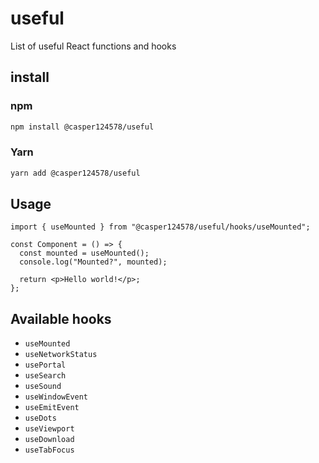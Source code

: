 # useful

List of useful React functions and hooks

## install

### npm

```bash
npm install @casper124578/useful
```

### Yarn

```bash
yarn add @casper124578/useful
```

## Usage

```tsx
import { useMounted } from "@casper124578/useful/hooks/useMounted";

const Component = () => {
  const mounted = useMounted();
  console.log("Mounted?", mounted);

  return <p>Hello world!</p>;
};
```

## Available hooks

- `useMounted`
- `useNetworkStatus`
- `usePortal`
- `useSearch`
- `useSound`
- `useWindowEvent`
- `useEmitEvent`
- `useDots`
- `useViewport`
- `useDownload`
- `useTabFocus`
